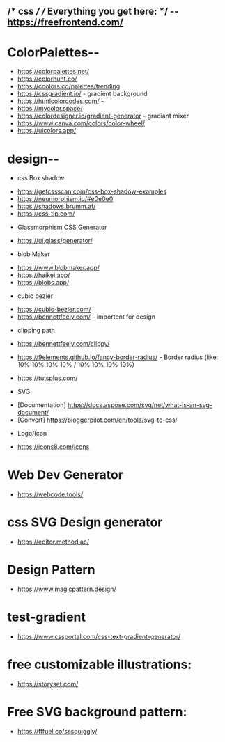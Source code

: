  /* css */
/* Everything you get here: */
-- https://freefrontend.com/
------------------------------
# ColorPalettes--
* https://colorpalettes.net/
* https://colorhunt.co/
* https://coolors.co/palettes/trending
* https://cssgradient.io/ - gradient background
* https://htmlcolorcodes.com/ -
* https://mycolor.space/
* https://colordesigner.io/gradient-generator - gradiant mixer
* https://www.canva.com/colors/color-wheel/
* https://uicolors.app/

# design--
- css Box shadow
* https://getcssscan.com/css-box-shadow-examples
* https://neumorphism.io/#e0e0e0
* https://shadows.brumm.af/
* https://css-tip.com/

- Glassmorphism CSS Generator
* https://ui.glass/generator/

- blob Maker
* https://www.blobmaker.app/
* https://haikei.app/
* https://blobs.app/

- cubic bezier
* https://cubic-bezier.com/ 
* https://bennettfeely.com/ - importent for design

- clipping path
* https://bennettfeely.com/clippy/ 
* https://9elements.github.io/fancy-border-radius/ - Border radius (like: 10% 10% 10% 10% / 10% 10% 10% 10%)

* https://tutsplus.com/

- SVG
* [Documentation] https://docs.aspose.com/svg/net/what-is-an-svg-document/
* [Convert] https://bloggerpilot.com/en/tools/svg-to-css/

- Logo/Icon
* https://icons8.com/icons

# Web Dev Generator
* https://webcode.tools/

# css SVG Design generator
* https://editor.method.ac/

# Design Pattern
* https://www.magicpattern.design/

# test-gradient
* https://www.cssportal.com/css-text-gradient-generator/

# free customizable illustrations:
* https://storyset.com/

# Free SVG background pattern:
* https://fffuel.co/sssquiggly/